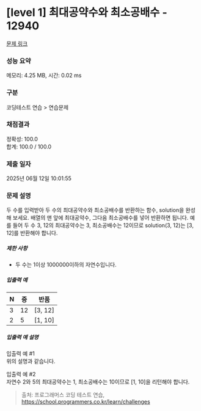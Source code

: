 # [level 1] 최대공약수와 최소공배수 - 12940 

[문제 링크](https://school.programmers.co.kr/learn/courses/30/lessons/12940) 

### 성능 요약

메모리: 4.25 MB, 시간: 0.02 ms

### 구분

코딩테스트 연습 > 연습문제

### 채점결과

정확성: 100.0<br/>합계: 100.0 / 100.0

### 제출 일자

2025년 06월 12일 10:01:55

### 문제 설명

<p>두 수를 입력받아 두 수의 최대공약수와 최소공배수를 반환하는 함수, solution을 완성해 보세요. 배열의 맨 앞에 최대공약수, 그다음 최소공배수를 넣어 반환하면 됩니다. 예를 들어 두 수 3, 12의 최대공약수는 3, 최소공배수는 12이므로 solution(3, 12)는 [3, 12]를 반환해야 합니다.</p>

<h5>제한 사항</h5>

<ul>
<li>두 수는 1이상 1000000이하의 자연수입니다.</li>
</ul>

<h5>입출력 예</h5>
<table class="table">
        <thead><tr>
<th><font style="vertical-align: inherit;"><font style="vertical-align: inherit;">N</font></font></th>
<th><font style="vertical-align: inherit;"><font style="vertical-align: inherit;">중</font></font></th>
<th><font style="vertical-align: inherit;"><font style="vertical-align: inherit;">반품</font></font></th>
</tr>
</thead>
        <tbody><tr>
<td><font style="vertical-align: inherit;"><font style="vertical-align: inherit;">3</font></font></td>
<td><font style="vertical-align: inherit;"><font style="vertical-align: inherit;">12</font></font></td>
<td><font style="vertical-align: inherit;"><font style="vertical-align: inherit;">[3, 12]</font></font></td>
</tr>
<tr>
<td><font style="vertical-align: inherit;"><font style="vertical-align: inherit;">2</font></font></td>
<td><font style="vertical-align: inherit;"><font style="vertical-align: inherit;">5</font></font></td>
<td><font style="vertical-align: inherit;"><font style="vertical-align: inherit;">[1, 10]</font></font></td>
</tr>
</tbody>
      </table>
<h5>입출력 예 설명</h5>

<p>입출력 예 #1<br>
위의 설명과 같습니다.</p>

<p>입출력 예 #2<br>
자연수 2와 5의 최대공약수는 1, 최소공배수는 10이므로 [1, 10]을 리턴해야 합니다.</p>


> 출처: 프로그래머스 코딩 테스트 연습, https://school.programmers.co.kr/learn/challenges